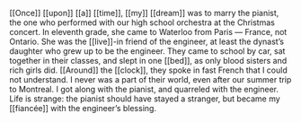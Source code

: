 [[Once]] [[upon]] [[a]] [[time]], [[my]] [[dream]] was to marry the pianist, the one who performed with our high school orchestra at the Christmas concert. In eleventh grade, she came to Waterloo from Paris — France, not Ontario. She was the [[live]]-in friend of the engineer, at least the dynast’s daughter who grew up to be the engineer. They came to school by car, sat together in their classes, and slept in one [[bed]], as only blood sisters and rich girls did. [[Around]] the [[clock]], they spoke in fast French that I could not understand. I never was a part of their world, even after our summer trip to Montreal. I got along with the pianist, and quarreled with the engineer. Life is strange: the pianist should have stayed a stranger, but became my [[fiancée]] with the engineer’s blessing.
